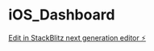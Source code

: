 # iOS_Dashboard

[Edit in StackBlitz next generation editor ⚡️](https://stackblitz.com/~/github.com/kellybasil185/iOS_Dashboard)